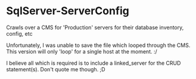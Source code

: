 # SqlServer-ServerConfig
Crawls over a CMS for 'Production' servers for their database inventory, config, etc

Unfortunately, I was unable to save the file which looped through the CMS. This version will only 'loop' for a single host at the moment. :/

I believe all which is required is to include a linked_server for the CRUD statement(s). Don't quote me though. ;D
